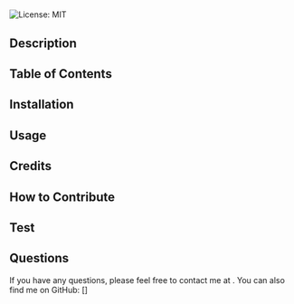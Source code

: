 # 
  ![License: MIT](https://img.shields.io/badge/License-MIT-yellow.svg)
  ## Description
  
  ## Table of Contents
    
  ## Installation
  
  ## Usage
  
  ## Credits
  
  ## How to Contribute
  
  ## Test
  
  ## Questions
  If you have any questions, please feel free to contact me at .
  You can also find me on GitHub: []
